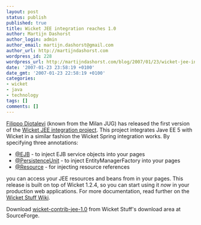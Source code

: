 ```yaml
---
layout: post
status: publish
published: true
title: Wicket JEE integration reaches 1.0
author: Martijn Dashorst
author_login: admin
author_email: martijn.dashorst@gmail.com
author_url: http://martijndashorst.com
wordpress_id: 228
wordpress_url: http://martijndashorst.com/blog/2007/01/23/wicket-jee-integration-reaches-10/
date: '2007-01-23 23:58:19 +0100'
date_gmt: '2007-01-23 22:58:19 +0100'
categories:
- wicket
- java
- technology
tags: []
comments: []
---
```

<p><a href="http://www.diotalevi.com">Filippo Diotalevi</a> (known from the Milan JUG) has released the first version of the <a href="http://wicketstuff.org/confluence/display/STUFFWIKI/wicket-contrib-javaee">Wicket JEE integration project</a>. This project integrates Jave EE 5 with Wicket in a similar fashion the Wicket Spring integration works. By specifying three annotations:</p>
<ul>
<li><a href="http://wicketstuff.org/confluence/display/STUFFWIKI/wicket-contrib-javaee-HowToUseEjbAnnotation">@EJB</a> - to inject EJB service objects into your pages
</li>
<li><a href="http://wicketstuff.org/confluence/display/STUFFWIKI/wicket-contrib-javaee-HowToUsePersistenceUnitAnnotation">@PersistenceUnit</a> - to inject EntityManagerFactory into your pages
</li>
<li><a href="http://wicketstuff.org/confluence/display/STUFFWIKI/wicket-contrib-javaee-HowToUseResourceAnnotation">@Resource</a> - for injecting resource references
</li>
</ul>
<p>you can access your JEE resources and beans from in your pages. This release is built on top of Wicket 1.2.4, so you can start using it <i>now</i> in your production web applications. For more documentation, read further on the <a href="http://wicketstuff.org/confluence/display/STUFFWIKI/wicket-contrib-javaee">Wicket Stuff Wiki</a>.
 </p>
<p>Download <a href="https://sourceforge.net/project/showfiles.php?group_id=134391&amp;package_id=219263">wicket-contrib-jee-1.0</a> from Wicket Stuff's download area at SourceForge.</p>
<p></p>
